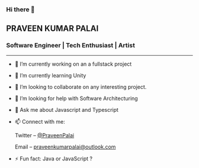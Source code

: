 ### Hi there 👋

## PRAVEEN KUMAR PALAI
### Software Engineer | Tech Enthusiast | Artist
------

- 🔭 I’m currently working on an a fullstack project
- 🌱 I’m currently learning Unity
- 👯 I’m looking to collaborate on any interesting project.
- 🤔 I’m looking for help with Software Architecturing
- 💬 Ask me about Javascript and Typescript
- 📫 Connect with me:

   Twitter – [@PraveenPalai](https://twitter.com/PraveenPalai) 
   
   Email – praveenkumarpalai@outlook.com

- ⚡ Fun fact: Java or JavaScript ?
